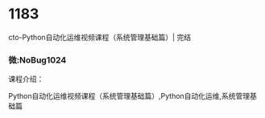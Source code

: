 # 1183
cto-Python自动化运维视频课程（系统管理基础篇）| 完结
### 微:NoBug1024 


课程介绍：

Python自动化运维视频课程（系统管理基础篇）,Python自动化运维,系统管理基础篇
